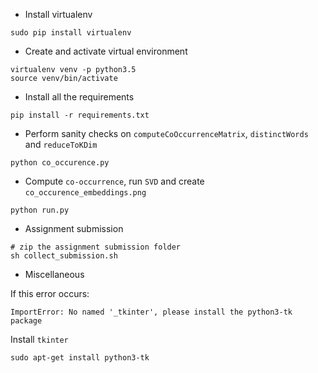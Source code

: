 - Install virtualenv
```
sudo pip install virtualenv 
```

- Create and activate virtual environment
```
virtualenv venv -p python3.5
source venv/bin/activate
```

- Install all the requirements
```
pip install -r requirements.txt
```

- Perform sanity checks on `computeCoOccurrenceMatrix`, `distinctWords` and `reduceToKDim`
```
python co_occurence.py
```

- Compute `co-occurrence`, run `SVD` and create `co_occurence_embeddings.png`
```
python run.py
```

- Assignment submission
```
# zip the assignment submission folder
sh collect_submission.sh
```


- Miscellaneous

If this error occurs:
```
ImportError: No named '_tkinter', please install the python3-tk package
```
Install `tkinter`
```
sudo apt-get install python3-tk
```
